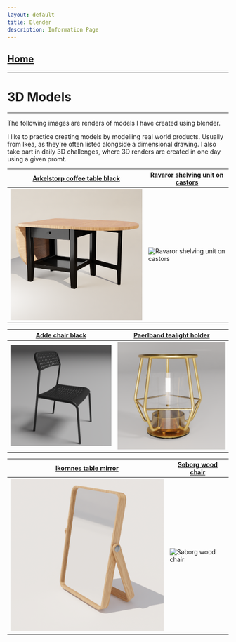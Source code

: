 ```yaml
---
layout: default
title: Blender
description: Information Page
---
```

## [Home](./)

---
# 3D Models
---

The following images are renders of models I have created using blender.

I like to practice creating models by modelling real world products. Usually from Ikea, as they're often listed alongside a dimensional drawing.
I also take part in daily 3D challenges, where 3D renders are created in one day using a given promt.



| [Arkelstorp coffee table black](https://www.ikea.com/gb/en/p/arkelstorp-coffee-table-black-30260807/) | [Ravaror shelving unit on castors](https://www.ikea.com/gb/en/p/ravaror-shelving-unit-on-castors-oak-veneer-20454504/) | 
| ---- | ---- |
| <img src="./Images/arkelstorp-coffee-table-black.png" width="400" alt="Arkelstorp coffee table black"> | <img src="./Images/ravaror-shelving-unit-on-castors.png" width="400" alt="Ravaror shelving unit on castors"> |

| [Adde chair black](https://www.ikea.com/gb/en/p/adde-chair-black-90214285/) | [Paerlband tealight holder](https://www.ikea.com/gb/en/p/paerlband-tealight-holder-50348545/) | 
| ---- | ---- |
| <img src="./Images/adde-chair-black.png" width="400" alt="Adde chair blacks"> | <img src="./Images/paerlband-tealight-holder.png" width="400" alt="Paerlband tealight holder"> | 

| [Ikornnes table mirror](https://www.ikea.com/gb/en/p/ikornnes-table-mirror-ash-00306920/) | [Søborg wood chair](https://www.fredericia.com/products/by-designer-b%C3%B8rge-mogensen/s%C3%B8borg-wood-base-1.aspx?PID=63&catid=6219) | 
| ---- | ---- |
| <img src="./Images/ikornnes-table-mirror.png" width="400" alt="Ikornnes table mirror"> | <img src="./Images/søborg-wood-chair.png" width="400" alt="Søborg wood chair"> |
